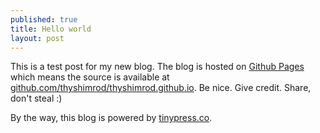 ```yaml
---
published: true
title: Hello world
layout: post
---
```

This is a test post for my new blog. The blog is hosted on [Github Pages](http://pages.github.com/) which means the source is available at [github.com/thyshimrod/thyshimrod.github.io](http://github.com/thyshimrod/thyshimrod.github.io). Be nice. Give credit. Share, don't steal :)

By the way, this blog is powered by [tinypress.co](https://tinypress.co).